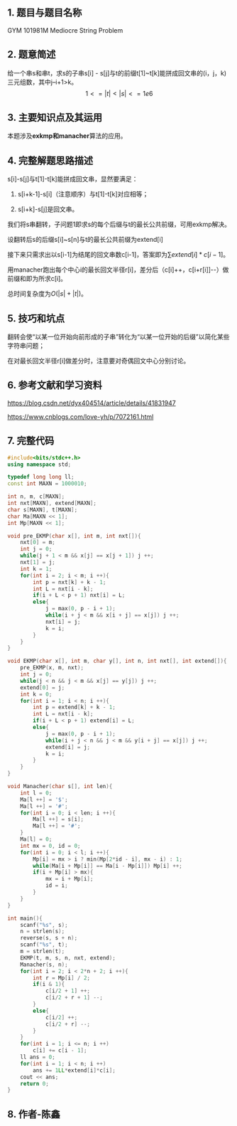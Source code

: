 ## 1. 题目与题目名称

GYM 101981M Mediocre String Problem 



## 2. 题意简述



给一个串s和串t，求s的子串s[i] - s[j]与t的前缀t[1]~t[k]能拼成回文串的(i，j，k)三元组数，其中j–i+1>k。
$$
1<=|t|<|s|<=1e6
$$


## 3. 主要知识点及其运用

本题涉及**exkmp和manacher**算法的应用。



## 4. 完整解题思路描述



s[i]-s[j]与t[1]-t[k]能拼成回文串，显然要满足：

1. s[i+k-1]-s[i]（注意顺序）与t[1]-t[k]对应相等；

2. s[i+k]-s[j]是回文串。

我们将s串翻转，子问题1即求s的每个后缀与t的最长公共前缀，可用exkmp解决。

设翻转后s的后缀s[i]~s[n]与t的最长公共前缀为extend[i]

接下来只需求出以s[i-1]为结尾的回文串数c[i-1]，答案即为$∑extend[i]*c[i-1]$。

用manacher跑出每个中心i的最长回文半径r[i]，差分后（c[i]++，c[i+r[i]]--）做前缀和即为所求c[i]。

总时间复杂度为$O(|s|+|t|)$。

## 5. 技巧和坑点

翻转会使“以某一位开始向前形成的子串”转化为“以某一位开始的后缀”以简化某些字符串问题；

在对最长回文半径r[i]做差分时，注意要对奇偶回文中心分别讨论。

## 6. 参考文献和学习资料

https://blog.csdn.net/dyx404514/article/details/41831947

https://www.cnblogs.com/love-yh/p/7072161.html

## 7. 完整代码

```c++
#include<bits/stdc++.h>
using namespace std;

typedef long long ll;
const int MAXN = 1000010;

int n, m, c[MAXN];
int nxt[MAXN], extend[MAXN];
char s[MAXN], t[MAXN];
char Ma[MAXN << 1];
int Mp[MAXN << 1];

void pre_EKMP(char x[], int m, int nxt[]){
    nxt[0] = m;
    int j = 0;
    while(j + 1 < m && x[j] == x[j + 1]) j ++;
    nxt[1] = j;
    int k = 1;
    for(int i = 2; i < m; i ++){
        int p = nxt[k] + k - 1;
        int L = nxt[i - k];
        if(i + L < p + 1) nxt[i] = L;
        else{
            j = max(0, p - i + 1);
            while(i + j < m && x[i + j] == x[j]) j ++;
            nxt[i] = j;
            k = i;
        }
    }
}

void EKMP(char x[], int m, char y[], int n, int nxt[], int extend[]){
    pre_EKMP(x, m, nxt);
    int j = 0;
    while(j < n && j < m && x[j] == y[j]) j ++;
    extend[0] = j;
    int k = 0;
    for(int i = 1; i < n; i ++){
        int p = extend[k] + k - 1;
        int L = nxt[i - k];
        if(i + L < p + 1) extend[i] = L;
        else{
            j = max(0, p - i + 1);
            while(i + j < n && j < m && y[i + j] == x[j]) j ++;
            extend[i] = j;
            k = i;
        }
    }
}

void Manacher(char s[], int len){
    int l = 0;
    Ma[l ++] = '$';
    Ma[l ++] = '#';
    for(int i = 0; i < len; i ++){
        Ma[l ++] = s[i];
        Ma[l ++] = '#';
    }
    Ma[l] = 0;
    int mx = 0, id = 0;
    for(int i = 0; i < l; i ++){
        Mp[i] = mx > i ? min(Mp[2*id - i], mx - i) : 1;
        while(Ma[i + Mp[i]] == Ma[i - Mp[i]]) Mp[i] ++;
        if(i + Mp[i] > mx){
            mx = i + Mp[i];
            id = i;
        }
    }
}

int main(){
    scanf("%s", s);
    n = strlen(s);
    reverse(s, s + n);
    scanf("%s", t);
    m = strlen(t);
    EKMP(t, m, s, n, nxt, extend);
    Manacher(s, n);
    for(int i = 2; i < 2*n + 2; i ++){
        int r = Mp[i] / 2;
        if(i & 1){
            c[i/2 + 1] ++;
            c[i/2 + r + 1] --;
        }
        else{
            c[i/2] ++;
            c[i/2 + r] --;
        }
    }
    for(int i = 1; i <= n; i ++)
        c[i] += c[i - 1];
    ll ans = 0;
    for(int i = 1; i < n; i ++)
        ans += 1LL*extend[i]*c[i];
    cout << ans;
    return 0;
}
```



## 8. 作者-陈鑫